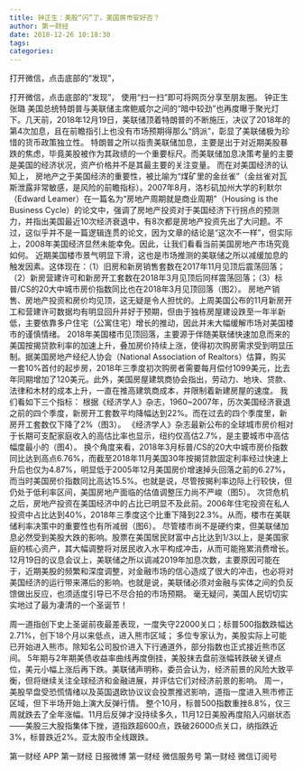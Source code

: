 ```yaml
---
title: 钟正生：美股“闪”了，美国房市安好否？
author: 第一财经
date: 2018-12-26 10:18:38
tags: 
categories: 
---
```

打开微信，点击底部的“发现”，
<!-- more -->
打开微信，点击底部的“发现”，
使用“扫一扫”即可将网页分享至朋友圈。
钟正生
张璐
美国总统特朗普与美联储主席鲍威尔之间的“暗中较劲”也再度曝于聚光灯下。几天前，2018年12月19日，美联储顶着特朗普的不断施压，决议了2018年的第4次加息，且在前瞻指引上也没有市场预期得那么“鸽派”，彰显了美联储极为珍惜的货币政策独立性。
特朗普之所以指责美联储加息，主要是出于对近期美股暴跌的焦虑，毕竟美股被作为其政绩的一个重要标尺。而美联储加息决策考量的主要是美国的经济状况，资产价格并不是其最主要的关注变量。
而在对美国经济的认知上，
房地产之于美国经济的重要性，被比喻为“煤矿里的金丝雀”（金丝雀对瓦斯泄露非常敏感，是风险的前瞻指标）。2007年8月，洛杉矶加州大学的利默尔（Edward Leamer）在一篇名为“房地产周期就是商业周期”（Housing is the Business Cycle）的论文中，强调了房地产投资对于美国经济下行拐点的预测力，并指出美国最近10次经济衰退中，有8次都是房地产投资先出了大问题。不过，这似乎并不是一篇逻辑连贯的论文，因为文章的结论是“这次不一样”，但实际上，2008年美国经济显然未能幸免。因此，让我们看看当前美国房地产市场究竟如何。
近期美国楼市景气明显下滑，这也是市场推测的美联储之所以减缓加息的触发因素。这体现在：（1）旧房和新房销售套数在2017年11月见顶后震荡回落；（2）新房营建许可和新房开工套数在2018年3月见顶后同样震荡回落；（3）标普/CS的20大中城市房价指数同比也在2018年3月见顶回落（图2）。
房地产销售、房地产投资和房价均见顶，这无疑是令人担忧的。上周美国公布的11月新房开工和营建许可数据均有明显回升并好于预期，但由于独栋房屋建设跌至一年半新低，主要依靠多户住宅（公寓住宅）增长的推动，因此并未大幅缓解市场对美国楼市的谨慎情绪。
2018年美国楼市见顶回落，主要源于伴随美联储快速加息而来的美国按揭贷款利率的加速上升，叠加房价持续上涨，使得初次购房需求受到明显压制。据美国房地产经纪人协会（National Association of Realtors）估算，购买一套10%首付的起步房，2018年三季度初次购房者需要每月偿付1099美元，比去年同期增加了120美元。此外，美国房屋建筑商协会指出，劳动力、地块、贷款、法律和木材的成本上升，一直在推高建筑商成本，并限制着新建房屋的速度。
我们看如下三个指标：
根据《经济学人》杂志，1960~2007年，历次美国经济衰退之前的四个季度，新房开工套数平均降幅达到22%。而在过去的四个季度里，新房开工套数仅下降了2%（图3）。
《经济学人》杂志最新公布的全球城市房价相对于长期可支配家庭收入的高估比率也显示，纽约仅高估2.7%，是主要城市中高估幅度最小的（图4）。
换个角度来看，2018年3月标普/CS的20大中城市房价指数同比达到高点6.76%，而截至2018年11月美国30年按揭贷款固定利率经过快速上升后也仅为4.87%，明显低于2005年12月美国房价增速掉头回落之前的6.27%，而当时美国房价指数同比高达15.5%。也就是说，尽管按揭利率边际上行较快，但仍处于低利率区间，美国房地产面临的估值调整压力尚不严峻（图5）。
次贷危机之后，房地产投资在美国经济中的占比已明显不及此前。2006年住宅投资在私人投资中占比达到40%，2018年三季度这个比重下降到22.3%。从而，楼市在美联储利率决策中的重要性也有所减弱（图6）。
尽管楼市尚不是硬约束，但美联储加息必然受到美股大跌的影响。股票在美国居民财富中占比达到1/3以上，是美国家庭的核心资产，其大幅调整将对居民收入水平构成冲击，从而可能拖累消费增长。12月19日的议息会议上，美联储之所以调减2019年加息次数，主要原因可能在于，近期美股的频繁和深度调整，对金融市场的信心造成了很大的冲击，也必将对美国经济的运行带来滞后的影响。也就是说，美联储必须对金融与实体之间的负反馈做出反应，也须适度引导已不尽合拍的市场预期。
毫无疑问，美国人民切切实实地过了最为凄清的一个圣诞节！
 
 
周一道指创下史上圣诞前夜最差表现，一度失守22000关口；标普500指数跌幅达2.71%，创下18个月以来低点，进入熊市区域；
多位专家认为，美股实际上可能已开始进入熊市。除知名公司股价进入下行通道外，部分指数也正式接近熊市区间。
5年期与2年期美债收益率曲线再度倒挂，美股抹去盘前涨幅转跌破关键点位，美元小幅上涨后再下跌。美联储声明称，委员会认为，经济前景的风险大致平衡，但将继续关注全球经济和金融进展，并评估它们对经济前景的影响。
周一，美股早盘受恐慌情绪以及英国退欧协议议会投票推迟影响，道指一度进入熊市修正区域，但下半场开始上演大反弹行情。
整个10月，标普500指数重挫8.8%，仅三周就跌去了全年涨幅。11月后反弹才没持续多久，11月12日美股再度陷入闪崩状态——美股三大股指集体下挫，道指跌超600点，跌破26000点关口，纳指跌近3%，标普跌近2%。亚太股市全线跟跌。
第一财经
APP
第一财经
日报微博
第一财经
微信服务号
第一财经
微信订阅号
